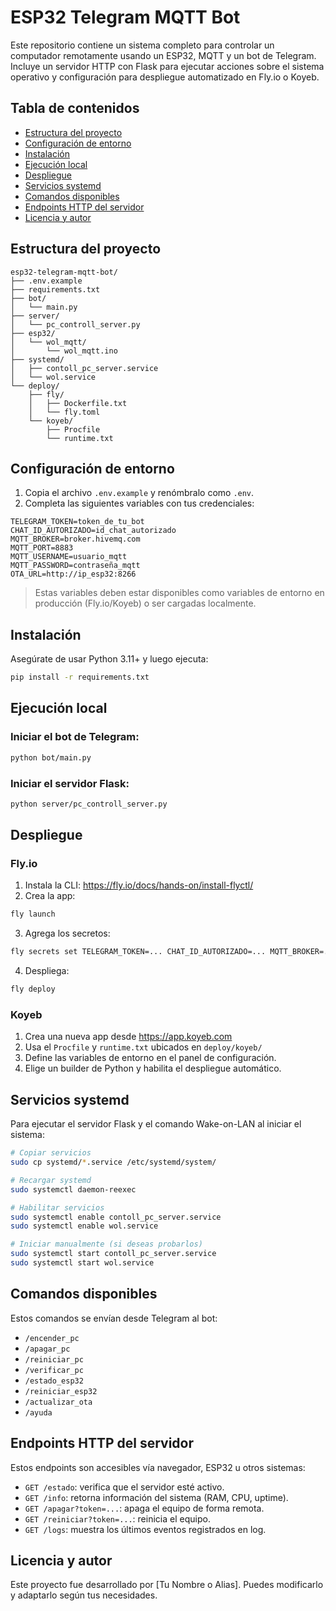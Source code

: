 # ESP32 Telegram MQTT Bot

Este repositorio contiene un sistema completo para controlar un computador remotamente usando un ESP32, MQTT y un bot de Telegram. Incluye un servidor HTTP con Flask para ejecutar acciones sobre el sistema operativo y configuración para despliegue automatizado en Fly.io o Koyeb.

## Tabla de contenidos

- [Estructura del proyecto](#estructura-del-proyecto)
- [Configuración de entorno](#configuración-de-entorno)
- [Instalación](#instalación)
- [Ejecución local](#ejecución-local)
- [Despliegue](#despliegue)
- [Servicios systemd](#servicios-systemd)
- [Comandos disponibles](#comandos-disponibles)
- [Endpoints HTTP del servidor](#endpoints-http-del-servidor)
- [Licencia y autor](#licencia-y-autor)

## Estructura del proyecto

```
esp32-telegram-mqtt-bot/
├── .env.example
├── requirements.txt
├── bot/
│   └── main.py
├── server/
│   └── pc_controll_server.py
├── esp32/
│   └── wol_mqtt/
│       └── wol_mqtt.ino
├── systemd/
│   ├── contoll_pc_server.service
│   └── wol.service
└── deploy/
    ├── fly/
    │   ├── Dockerfile.txt
    │   └── fly.toml
    └── koyeb/
        ├── Procfile
        └── runtime.txt
```

## Configuración de entorno

1. Copia el archivo `.env.example` y renómbralo como `.env`.
2. Completa las siguientes variables con tus credenciales:

```env
TELEGRAM_TOKEN=token_de_tu_bot
CHAT_ID_AUTORIZADO=id_chat_autorizado
MQTT_BROKER=broker.hivemq.com
MQTT_PORT=8883
MQTT_USERNAME=usuario_mqtt
MQTT_PASSWORD=contraseña_mqtt
OTA_URL=http://ip_esp32:8266
```

> Estas variables deben estar disponibles como variables de entorno en producción (Fly.io/Koyeb) o ser cargadas localmente.

## Instalación

Asegúrate de usar Python 3.11+ y luego ejecuta:

```bash
pip install -r requirements.txt
```

## Ejecución local

### Iniciar el bot de Telegram:

```bash
python bot/main.py
```

### Iniciar el servidor Flask:

```bash
python server/pc_controll_server.py
```

## Despliegue

### Fly.io

1. Instala la CLI: https://fly.io/docs/hands-on/install-flyctl/
2. Crea la app:

```bash
fly launch
```

3. Agrega los secretos:

```bash
fly secrets set TELEGRAM_TOKEN=... CHAT_ID_AUTORIZADO=... MQTT_BROKER=... MQTT_PORT=... MQTT_USERNAME=... MQTT_PASSWORD=... OTA_URL=...
```

4. Despliega:

```bash
fly deploy
```

### Koyeb

1. Crea una nueva app desde https://app.koyeb.com
2. Usa el `Procfile` y `runtime.txt` ubicados en `deploy/koyeb/`
3. Define las variables de entorno en el panel de configuración.
4. Elige un builder de Python y habilita el despliegue automático.

## Servicios systemd

Para ejecutar el servidor Flask y el comando Wake-on-LAN al iniciar el sistema:

```bash
# Copiar servicios
sudo cp systemd/*.service /etc/systemd/system/

# Recargar systemd
sudo systemctl daemon-reexec

# Habilitar servicios
sudo systemctl enable contoll_pc_server.service
sudo systemctl enable wol.service

# Iniciar manualmente (si deseas probarlos)
sudo systemctl start contoll_pc_server.service
sudo systemctl start wol.service
```

## Comandos disponibles

Estos comandos se envían desde Telegram al bot:

- `/encender_pc`
- `/apagar_pc`
- `/reiniciar_pc`
- `/verificar_pc`
- `/estado_esp32`
- `/reiniciar_esp32`
- `/actualizar_ota`
- `/ayuda`

## Endpoints HTTP del servidor

Estos endpoints son accesibles vía navegador, ESP32 u otros sistemas:

- `GET /estado`: verifica que el servidor esté activo.
- `GET /info`: retorna información del sistema (RAM, CPU, uptime).
- `GET /apagar?token=...`: apaga el equipo de forma remota.
- `GET /reiniciar?token=...`: reinicia el equipo.
- `GET /logs`: muestra los últimos eventos registrados en log.

## Licencia y autor

Este proyecto fue desarrollado por [Tu Nombre o Alias]. Puedes modificarlo y adaptarlo según tus necesidades.
